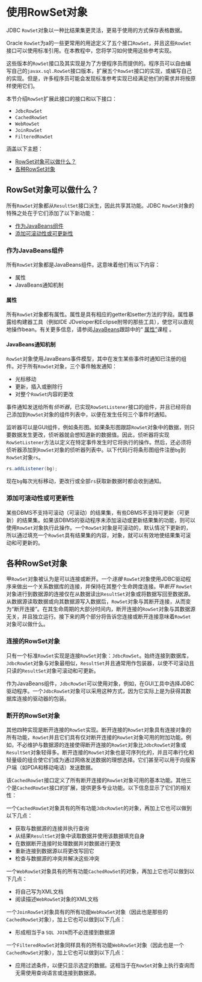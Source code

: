# 使用RowSet对象

JDBC `RowSet`对象以一种比结果集更灵活，更易于使用的方式保存表格数据。

Oracle `RowSet`为a的一些更常用的用途定义了五个接口`RowSet`，并且这些`RowSet`接口可以使用标准引用。在本教程中，您将学习如何使用这些参考实现。

这些版本的`RowSet`接口及其实现是为了方便程序员而提供的。程序员可以自由编写自己的`javax.sql.RowSet`接口版本，扩展五个`RowSet`接口的实现，或编写自己的实现。但是，许多程序员可能会发现标准参考实现已经满足他们的需求并将按原样使用它们。

本节介绍`RowSet`扩展此接口的接口和以下接口：

- `JdbcRowSet`
- `CachedRowSet`
- `WebRowSet`
- `JoinRowSet`
- `FilteredRowSet`

涵盖以下主题：

- [RowSet对象可以做什么？](https://docs.oracle.com/javase/tutorial/jdbc/basics/rowset.html#what_can_rowset_objects_do)
- [各种RowSet对象](https://docs.oracle.com/javase/tutorial/jdbc/basics/rowset.html#kinds_of_rowset_objects)

## RowSet对象可以做什么？

所有`RowSet`对象都从`ResultSet`接口派生，因此共享其功能。JDBC `RowSet`对象的特殊之处在于它们添加了以下新功能：

- [作为JavaBeans组件](https://docs.oracle.com/javase/tutorial/jdbc/basics/rowset.html#javabeans)
- [添加可滚动性或可更新性](https://docs.oracle.com/javase/tutorial/jdbc/basics/rowset.html#scrollability)

### 作为JavaBeans组件

所有`RowSet`对象都是JavaBeans组件。这意味着他们有以下内容：

- 属性
- JavaBeans通知机制

#### 属性

所有`RowSet`对象都有属性。属性是具有相应的getter和setter方法的字段。属性暴露给构建器工具（例如IDE JDveloper和Eclipse附带的那些工具），使您可以直观地操作bean。有关更多信息，请参阅[JavaBeans](https://docs.oracle.com/javase/tutorial/javabeans/)跟踪中的“ [属性”](https://docs.oracle.com/javase/tutorial/javabeans/writing/properties.html)课程 。

#### JavaBeans通知机制

`RowSet`对象使用JavaBeans事件模型，其中在发生某些事件时通知已注册的组件。对于所有`RowSet`对象，三个事件触发通知：

- 光标移动
- 更新，插入或删除行
- 对整个`RowSet`内容的更改

事件通知发送给所有*侦听器*，已实现`RowSetListener`接口的组件，并且已经将自己添加到`RowSet`对象的组件列表中，以便在发生任何三个事件时通知。

监听器可以是GUI组件，例如条形图。如果条形图跟踪`RowSet`对象中的数据，则只要数据发生更改，侦听器就会想知道新的数据值。因此，侦听器将实现`RowSetListener`方法以定义在特定事件发生时它将执行的操作。然后，还必须将侦听器添加到`RowSet`对象的侦听器列表中。以下代码行将条形图组件注册`bg`到`RowSet`对象`rs`。

```java
rs.addListener(bg);
```

现在`bg`每次光标移动，更改行或全部`rs`获取新数据时都会收到通知。

### 添加可滚动性或可更新性

某些DBMS不支持可滚动（可滚动）的结果集，有些DBMS不支持可更新（可更新）的结果集。如果该DBMS的驱动程序未添加滚动或更新结果集的功能，则可以使用`RowSet`对象执行此操作。一个`RowSet`对象是可滚动的，默认情况下更新的，所以通过填充一个`RowSet`具有结果集的内容，对象，就可以有效地使结果集可滚动和可更新的。

## 各种RowSet对象

甲`RowSet`对象被认为是可以连接或断开。一个*连接* `RowSet`对象使用JDBC驱动程序来做出一个关系数据库的连接，并保持在其整个生命跨度连接。甲*断开* `RowSet`对象进行到数据源的连接仅在从数据读出`ResultSet`对象或将数据写回至数据源。从数据源读取数据或向其数据源写入数据后，`RowSet`对象与其断开连接，从而变为“断开连接”。在其生命周期的大部分时间内，断开连接的`RowSet`对象与其数据源无关，并且独立运行。接下来的两个部分将告诉您连接或断开连接意味着`RowSet`对象可以做什么。

### 连接的RowSet对象

只有一个标准`RowSet`实现是连接`RowSet`对象：`JdbcRowSet`。始终连接到数据库，`JdbcRowSet`对象与对象最相似，`ResultSet`并且通常用作包装器，以使不可滚动且只读的`ResultSet`对象可滚动和可更新。

作为JavaBeans组件，`JdbcRowSet`可以使用对象，例如，在GUI工具中选择JDBC驱动程序。一个`JdbcRowSet`对象可以采用这种方式，因为它实际上是为获得其数据库连接的驱动器的包装。

### 断开的RowSet对象

其他四种实现是断开连接的`RowSet`实现。断开连接的`RowSet`对象具有连接对象的所有功能，`RowSet`并且它们具有仅对断开连接的`RowSet`对象可用的附加功能。例如，不必维护与数据源的连接使得断开连接的`RowSet`对象比`JdbcRowSet`对象或`ResultSet`对象轻得多。断开连接的`RowSet`对象也是可序列化的，并且可串行化和轻量级的组合使它们成为通过网络发送数据的理想选择。它们甚至可以用于向瘦客户端（如PDA和移动电话）发送数据。

该`CachedRowSet`接口定义了所有断开连接的`RowSet`对象可用的基本功能。其他三个是`CachedRowSet`接口的扩展，提供更多专业功能。以下信息显示了它们的相关性：

一个`CachedRowSet`对象具有的所有功能`JdbcRowSet`的对象，再加上它也可以做到以下几点：

- 获取与数据源的连接并执行查询
- 从结果`ResultSet`对象中读取数据并使用该数据填充自身
- 在数据断开连接时处理数据并对数据进行更改
- 重新连接到数据源以将更改写回它
- 检查与数据源的冲突并解决这些冲突

一个`WebRowSet`对象具有的所有功能`CachedRowSet`的对象，再加上它也可以做到以下几点：

- 将自己写为XML文档
- 阅读描述`WebRowSet`对象的XML文档

一个`JoinRowSet`对象具有的所有功能`WebRowSet`对象（因此也是那些的`CachedRowSet`对象），加上它也可以做到以下几点：

- 形成相当于a `SQL JOIN`而不必连接到数据源

一个`FilteredRowSet`对象同样具有的所有功能`WebRowSet`对象（因此也是一个`CachedRowSet`对象），加上它也可以做到以下几点：

- 应用过滤条件，以便只显示选定的数据。这相当于在`RowSet`对象上执行查询而无需使用查询语言或连接到数据源。
